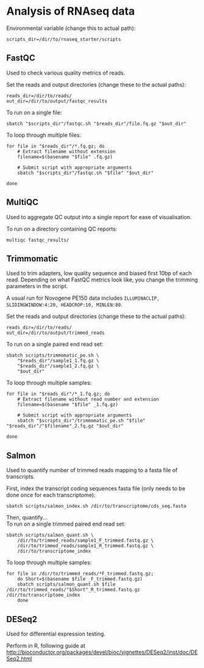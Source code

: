 # Analysis of RNAseq data

Environmental variable (change this to actual path):
```
scripts_dir=/dir/to/rnaseq_starter/scripts
```

## FastQC
Used to check various quality metrics of reads.

Set the reads and output directories (change these to the actual paths):
```
reads_dir=/dir/to/reads/
out_dir=/dir/to/output/fastqc_results
```

To run on a single file:
```
sbatch "$scripts_dir"/fastqc.sh "$reads_dir"/file.fq.gz "$out_dir"
```

To loop through multiple files:
```
for file in "$reads_dir"/*.fq.gz; do
    # Extract filename without extension
    filename=$(basename "$file" .fq.gz)

    # Submit script with appropriate arguments
    sbatch "$scripts_dir"/fastqc.sh "$file" "$out_dir"

done
```

## MultiQC
Used to aggregate QC output into a single report for ease of visualisation.

To run on a directory containing QC reports:
```
multiqc fastqc_results/
```

## Trimmomatic
Used to trim adapters, low quality sequence and biased first 10bp of each read. Depending on what FastQC metrics look like, you change the trimming parameters in the script.

A usual run for Novogene PE150 data includes ```ILLUMINACLIP, SLIDINGWINDOW:4:20, HEADCROP:10, MINLEN:80```.

Set the reads and output directories (change these to the actual paths):
```
reads_dir=/dir/to/reads/
out_dir=/dir/to/output/trimmed_reads
```

To run on a single paired end read set:
```
sbatch scripts/trimmomatic_pe.sh \
    "$reads_dir"/sample1_1.fq.gz \
    "$reads_dir"/sample1_2.fq.gz \
    "$out_dir"
```

To loop through multiple samples:
```
for file in "$reads_dir"/*_1.fq.gz; do
    # Extract filename without read number and extension
    filename=$(basename "$file" _1.fq.gz)

    # Submit script with appropriate arguments
    sbatch "$scripts_dir"/trimmomatic_pe.sh "$file" "$reads_dir"/"$filename"_2.fq.gz "$out_dir"
    
done
```

## Salmon
Used to quantify number of trimmed reads mapping to a fasta file of transcripts.

First, index the transcript coding sequences fasta file (only needs to be done once for each transcriptome): 
```
sbatch scripts/salmon_index.sh /dir/to/transcriptome/cds_seq.fasta
```

Then, quantify...\
To run on a single trimmed paired end read set:
```
sbatch scripts/salmon_quant.sh \
    /dir/to/trimmed_reads/sample1_F_trimmed.fastq.gz \
    /dir/to/trimmed_reads/sample1_R_trimmed.fastq.gz \
    /dir/to/transcriptome_index
```

To loop through multiple samples:
```
for file in /dir/to/trimmed_reads/*F_trimmed.fastq.gz;
    do Short=$(basename $file _F_trimmed.fastq.gz)
    sbatch scripts/salmon_quant.sh $file /dir/to/trimmed_reads/"$Short"_R_trimmed.fastq.gz /dir/to/transcriptome_index
    done
```

## DESeq2
Used for differential expression testing.

Perform in R, following guide at http://bioconductor.org/packages/devel/bioc/vignettes/DESeq2/inst/doc/DESeq2.html